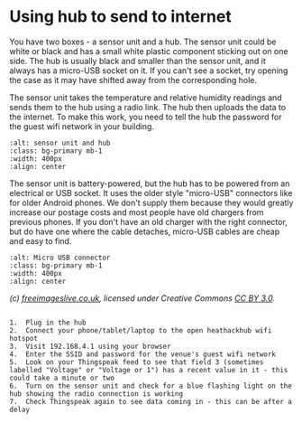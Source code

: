 # Using hub to send to internet

You have two boxes - a sensor unit and a hub.  The sensor unit could be white or black and has a small white plastic component sticking out on one side. The hub is usually black and smaller than the sensor unit, and it always has a micro-USB socket on it.  If you can't see a socket, try opening the case as it may have shifted away from the corresponding hole. 

The sensor unit takes the temperature and relative humidity readings and sends them to the hub using a radio link.  The hub then uploads the data to the internet.  To make this work, you need to tell the hub the password for the guest wifi network in your building.

```{image} ./images/sensor-unit-and-hub.jpg
:alt: sensor unit and hub
:class: bg-primary mb-1
:width: 400px
:align: center
```


The sensor unit is battery-powered, but the hub has to be powered from an electrical or USB socket.  It uses the older style "micro-USB" connectors like for older Android phones.  We don't supply them because they would greatly increase our postage costs and most people have old chargers from previous phones.  If you don't have an old charger with the right connector, but do have one where the cable detaches, micro-USB cables are cheap and easy to find. 

```{image} ./images/micro_usb_connector.jpg 
:alt: Micro USB connector
:class: bg-primary mb-1
:width: 400px
:align: center
``` 
*(c) <a href="http://www.freeimages.co.uk/">freeimageslive.co.uk</a>, licensed under Creative Commons <a href="https://creativecommons.org/licenses/by/3.0/">CC BY 3.0</a>.*


```{admonition} Overview for technophiles

1.	Plug in the hub
2.	Connect your phone/tablet/laptop to the open heathackhub wifi hotspot
3.	Visit 192.168.4.1 using your browser
4.	Enter the SSID and password for the venue's guest wifi network 
5.  Look on your Thingspeak feed to see that field 3 (sometimes labelled "Voltage" or "Voltage or 1") has a recent value in it - this could take a minute or two
6.  Turn on the sensor unit and check for a blue flashing light on the hub showing the radio connection is working
7.	Check Thingspeak again to see data coming in - this can be after a delay
```

<!-- Colin's preferred version 
1. Plug in the hub unit.
2. Connect your phone/tablet/laptop to the open heathack hotspot
3. Visit 192.168.4.1 using your browser.
4. Select your Wi-Fi network from the list or enter the SSID manually, then enter your Wi-Fi password.
5. Reconnect your phone/tablet/laptop to your Wi-Fi and visit the thingspeak.com link printed on the hub unit box.
6. Confirm the setup has been successful by checking for an initial reading of 1°C on the temperature graph.
7. Turn on the sensor unit: it will start transmitting automatically.
8. For the first two minutes it transmits every 10 seconds and the hub flashes a little LED when it receives the transmittion.
9. Look in the hole in the hub case and you should see a blue flash every 10 seconds which lets you check you haven't put the sensor out of range.
10. If positioning takes a while you can restart the sensor for another spell of 10 second transmissions.
11. The range will be greatest when the aerials are pointing at right angles to the direction of the other unit.
(we will have an arrow on each box so maybe we word this differently)
-->

